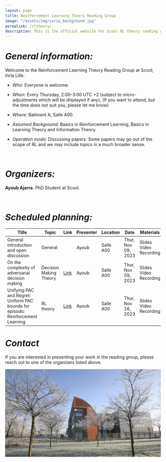 ```yaml
---
layout: page
title: Reinforcement Learning Theory Reading Group
image: "/assets/img/inria_background.jpg"
permalink: /rltheory/
description: This is the official website for Scool RL theory reading group.
---
```


# ***General information:***

Welcome to the Reinforcement Learning Theory Reading Group at Scool, Inria Lille.

- *Who:* Everyone is welcome.

- *When:* Every Thursday, 2:00-3:00 UTC +2 (subject to micro-adjustments which will be displayed if any), (If you want to attend, but the time does not suit you, please let me know)

- *Where:* Batiment A, Salle A00.

- *Assumed Background:* Basics in Reinforcement Learning, Basics in Learning Theory and Information Theory.

- *Operation mode:* Discussing papers. Some papers may go out of the scope of RL and we may include topics in a much broader sense.

</br>


# ***Organizers:***

**Ayoub Ajarra.**
PhD Student at Scool.

</br>


# ***Scheduled planning:***

| Title                                                                           | Topic                  | Link | Presenter | Location  | Date               | Materials              |
|---------------------------------------------------------------------------------|------------------------|------|-----------|-----------|--------------------|------------------------|
| General introduction and open discussion                                        | General                |      | Ayoub     | Salle A00 | Thur, Nov 09, 2023 | Slides Video Recording |
| On the complexity of adversarial decision making                                | Decision Making Theory | [Link](https://arxiv.org/abs/2206.13063)     | Ayoub     | Salle A00 | Thur, Nov 09, 2023 | Slides Video Recording |
| Unifying PAC and Regret: Uniform PAC bounds for episodic Reinforcement Learning | RL theory              |  [Link](https://arxiv.org/abs/1703.07710)    | Ayoub     | Salle A00 | Thur, Nov 16, 2023 | Slides Video Recording |


# ***Contact***


If you are interested in presenting your work in the reading group, please reach out to one of the organizers listed above.


<img src="/assets/img/inria_background.jpg" width="600">

